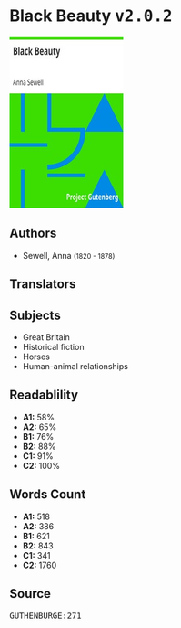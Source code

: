 # Black Beauty <kbd>v2.0.2</kbd>

![](./cover.medium.jpg "")

## Authors


 - Sewell, Anna <small>(1820 - 1878)</small>

## Translators



## Subjects


 - Great Britain
 - Historical fiction
 - Horses
 - Human-animal relationships

## Readablility


 - **A1:** 58%
 - **A2:** 65%
 - **B1:** 76%
 - **B2:** 88%
 - **C1:** 91%
 - **C2:** 100%

## Words Count


 - **A1:** 518
 - **A2:** 386
 - **B1:** 621
 - **B2:** 843
 - **C1:** 341
 - **C2:** 1760

## Source


<kbd>GUTHENBURGE:271</kbd>
